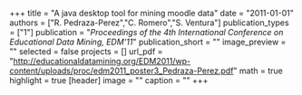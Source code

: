 +++
title = "A java desktop tool for mining moodle data"
date = "2011-01-01"
authors = ["R. Pedraza-Perez","C. Romero","S. Ventura"]
publication_types = ["1"]
publication = "_Proceedings of the 4th International Conference on Educational Data Mining, EDM'11_"
publication_short = ""
image_preview = ""
selected = false
projects = []
url_pdf = "http://educationaldatamining.org/EDM2011/wp-content/uploads/proc/edm2011_poster3_Pedraza-Perez.pdf"
math = true
highlight = true
[header]
image = ""
caption = ""
+++

